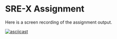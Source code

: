 # SRE-X Assignment
Here is a screen recording of the assignment output.

[![asciicast](https://asciinema.org/a/cs4zpvz89g08uumknovy9fq4k.png)](https://asciinema.org/a/cs4zpvz89g08uumknovy9fq4k)

